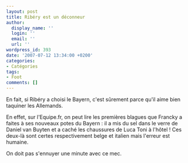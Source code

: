 ```yaml
---
layout: post
title: Ribéry est un déconneur
author:
  display_name: ''
  login: ''
  email: ''
  url: ''
wordpress_id: 393
date: '2007-07-12 13:34:00 +0200'
categories:
- Catégories
tags:
- Foot
comments: []
---
```

En fait, si Ribéry a choisi le Bayern, c'est sûrement parce qu'il aime bien taquiner les Allemands. 

En effet, sur l'Equipe.fr, on peut lire les premières blagues que Francky a faites à ses nouveaux potes du Bayern : il a mis du sel dans le verre de Daniel van Buyten et a caché les chaussures de Luca Toni à l'hôtel ! Ces deux-là sont certes respectivement belge et italien mais l'erreur est humaine.

On doit pas s'ennuyer une minute avec ce mec.
